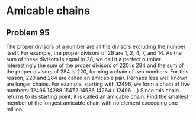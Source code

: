 #  Amicable chains
## Problem 95


The proper divisors of a number are all the divisors excluding the number itself. For example, the proper divisors of 28 are 1, 2, 4, 7, and 14. As the sum of these divisors is equal to 28, we call it a perfect number.
Interestingly the sum of the proper divisors of 220 is 284 and the sum of the proper divisors of 284 is 220, forming a chain of two numbers. For this reason, 220 and 284 are called an amicable pair.
Perhaps less well known are longer chains. For example, starting with 12496, we form a chain of five numbers:
12496  14288  15472  14536  14264 ( 12496  ...)
Since this chain returns to its starting point, it is called an amicable chain.
Find the smallest member of the longest amicable chain with no element exceeding one million.




